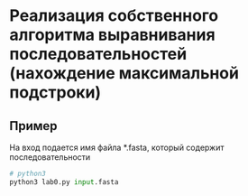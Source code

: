 # Реализация собственного алгоритма выравнивания последовательностей (нахождение максимальной подстроки)

## Пример

   На вход подается имя файла *.fasta, который содержит последовательности
```python
# python3
python3 lab0.py input.fasta
```